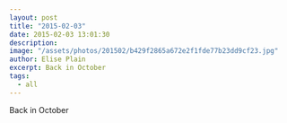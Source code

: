 ```yaml
---
layout: post
title: "2015-02-03"
date: 2015-02-03 13:01:30
description: 
image: "/assets/photos/201502/b429f2865a672e2f1fde77b23dd9cf23.jpg"
author: Elise Plain
excerpt: Back in October
tags: 
  - all
---
```


Back in October
<p></p>
